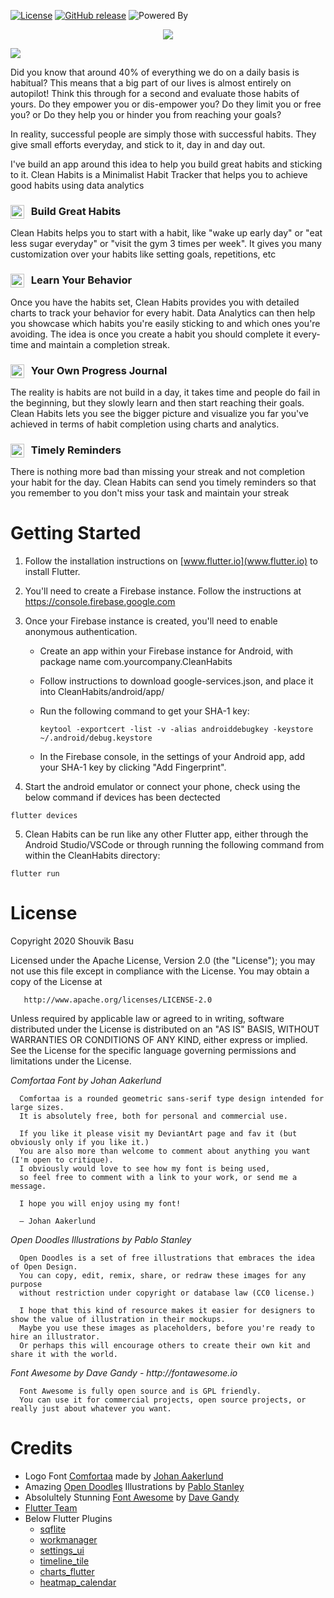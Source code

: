 [![License](https://img.shields.io/badge/License-Apache%202.0-blue.svg?style=flat-square)](https://opensource.org/licenses/Apache-2.0)
[![GitHub release](https://img.shields.io/github/release/clean-apps/CleanHabits.svg?style=flat-square)](https://github.com/clean-apps/CleanHabits/releases/latest)
![Powered By](https://img.shields.io/badge/Powered%20By-Flutter-blue&logo=flutter)

<p align="center">
<img src="https://github.com/clean-apps/CleanHabits/raw/master/marketing/gh-feature-graphic.png?raw=true" />
</p>

<img src="https://github.com/clean-apps/CleanHabits/raw/master/marketing/gh-logo.png?raw=true" />

Did you know that around 40% of everything we do on a daily basis is habitual? This means that a big part of our lives is almost entirely on autopilot! Think this through for a second and evaluate those habits of yours. Do they empower you or dis-empower you? Do they limit you or free you? or Do they help you or hinder you from reaching your goals?

In reality, successful people are simply those with successful habits. They give small efforts everyday, and stick to it, day in and day out.

I've build an app around this idea to help you build great habits and sticking to it. Clean Habits is a Minimalist Habit Tracker that helps you to achieve good habits using data analytics

### <img src="https://use.fontawesome.com/releases/v5.1.0/svgs/solid/external-link-alt.svg" width="22" align="left" /> &nbsp; Build Great Habits

Clean Habits helps you to start with a habit, like "wake up early day" or "eat less sugar everyday" or "visit the gym 3 times per week". It gives you many customization over your habits like setting goals, repetitions, etc

### <img src="https://use.fontawesome.com/releases/v5.1.0/svgs/solid/chart-bar.svg" width="22" align="left" /> &nbsp; Learn Your Behavior

Once you have the habits set, Clean Habits provides you with detailed charts to track your behavior for every habit. Data Analytics can then help you showcase which habits you're easily sticking to and which ones you're avoiding. The idea is once you create a habit you should complete it every-time and maintain a completion streak.

### <img src="https://use.fontawesome.com/releases/v5.1.0/svgs/solid/chart-line.svg" width="22" align="left" /> &nbsp; Your Own Progress Journal

The reality is habits are not build in a day, it takes time and people do fail in the beginning, but they slowly learn and then start reaching their goals. Clean Habits lets you see the bigger picture and visualize you far you've achieved in terms of habit completion using charts and analytics.

### <img src="https://use.fontawesome.com/releases/v5.1.0/svgs/regular/bell.svg" width="22" align="left" /> &nbsp; Timely Reminders

There is nothing more bad than missing your streak and not completion your habit for the day. Clean Habits can send you timely reminders so that you remember to you don't miss your task and maintain your streak

# Getting Started

1. Follow the installation instructions on [www.flutter.io](www.flutter.io) to install Flutter.
2. You'll need to create a Firebase instance. Follow the instructions at https://console.firebase.google.com
3. Once your Firebase instance is created, you'll need to enable anonymous authentication.
    * Create an app within your Firebase instance for Android, with package name com.yourcompany.CleanHabits
    * Follow instructions to download google-services.json, and place it into CleanHabits/android/app/
    * Run the following command to get your SHA-1 key:
    
       ```
       keytool -exportcert -list -v -alias androiddebugkey -keystore ~/.android/debug.keystore
       ```
    * In the Firebase console, in the settings of your Android app, add your SHA-1 key by clicking "Add Fingerprint".

4. Start the android emulator or connect your phone, check using the below command if devices has been dectected
```
flutter devices
```
5. Clean Habits can be run like any other Flutter app, either through the Android Studio/VSCode or through running the following command from within the CleanHabits directory:
```
flutter run
```

# License

Copyright 2020 Shouvik Basu

   Licensed under the Apache License, Version 2.0 (the "License");
   you may not use this file except in compliance with the License.
   You may obtain a copy of the License at

       http://www.apache.org/licenses/LICENSE-2.0

   Unless required by applicable law or agreed to in writing, software
   distributed under the License is distributed on an "AS IS" BASIS,
   WITHOUT WARRANTIES OR CONDITIONS OF ANY KIND, either express or implied.
   See the License for the specific language governing permissions and
limitations under the License.

_Comfortaa Font by Johan Aakerlund_

      Comfortaa is a rounded geometric sans-serif type design intended for large sizes. 
      It is absolutely free, both for personal and commercial use.

      If you like it please visit my DeviantArt page and fav it (but obviously only if you like it.) 
      You are also more than welcome to comment about anything you want (I'm open to critique). 
      I obviously would love to see how my font is being used, 
      so feel free to comment with a link to your work, or send me a message.

      I hope you will enjoy using my font!

      — Johan Aakerlund
   
 _Open Doodles Illustrations by Pablo Stanley_
 
      Open Doodles is a set of free illustrations that embraces the idea of Open Design. 
      You can copy, edit, remix, share, or redraw these images for any purpose 
      without restriction under copyright or database law (CC0 license.)

      I hope that this kind of resource makes it easier for designers to show the value of illustration in their mockups. 
      Maybe you use these images as placeholders, before you're ready to hire an illustrator. 
      Or perhaps this will encourage others to create their own kit and share it with the world.
      
_Font Awesome by Dave Gandy - http://fontawesome.io_

      Font Awesome is fully open source and is GPL friendly.
      You can use it for commercial projects, open source projects, or really just about whatever you want. 

# Credits

* Logo Font [Comfortaa](https://github.com/googlefonts/comfortaa) made by [Johan Aakerlund](https://www.deviantart.com/aajohan)
* Amazing [Open Doodles](https://www.opendoodles.com/) Illustrations by [Pablo Stanley](https://twitter.com/pablostanley)
* Absolultely Stunning [Font Awesome](https://fontawesome.com/) by [Dave Gandy](https://twitter.com/davegandy?lang=en)
* [Flutter Team](https://github.com/flutter/)
* Below Flutter Plugins
  * [sqflite](https://pub.dev/packages/sqflite)
  * [workmanager](https://pub.dev/packages/workmanager)
  * [settings_ui](https://pub.dev/packages/settings_ui)
  * [timeline_tile](https://pub.dev/packages/timeline_tile)
  * [charts_flutter](https://pub.dev/packages/charts_flutter)
  * [heatmap_calendar](https://pub.dev/packages/heatmap_calendar)
